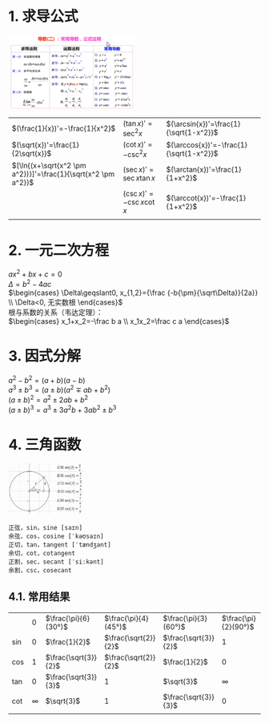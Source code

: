 # 1. 求导公式
<div>
<img src="./res/secondary-review-1.png" width="50%" />
</div>

|  |  |  |
|--|--|--|
| $(\frac{1}{x})'=-\frac{1}{x^2}$ | $(\tan{x})'=\sec^2{x}$ | $(\arcsin{x})'=\frac{1}{\sqrt{1-x^2}}$ |
| $(\sqrt{x})'=\frac{1}{2\sqrt{x}}$ | $(\cot{x})'=-\csc^2{x}$ | $(\arccos{x})'=-\frac{1}{\sqrt{1-x^2}}$ |
| $[\ln{(x+\sqrt{x^2 \pm a^2})}]'=\frac{1}{\sqrt{x^2 \pm a^2}}$ | $(\sec{x})'=\sec{x}\tan{x}$ | $(\arctan{x})'=\frac{1}{1+x^2}$ |
|  | $(\csc{x})'=-\csc{x}\cot{x}$ | $(\arccot{x})'=-\frac{1}{1+x^2}$ |
|  |  |  |
# 2. 一元二次方程
$ax^2+bx+c=0$  
$\Delta=b^2-4ac$  
$\begin{cases}
\Delta\geqslant0, x_{1,2}={\frac {-b{\pm}{\sqrt\Delta}}{2a}}   \\
   \Delta<0, 无实数根
\end{cases}$  
根与系数的关系（韦达定理）：  
$\begin{cases}
x_1+x_2=-\frac b a  \\
x_1x_2=\frac c a  
\end{cases}$
# 3. 因式分解
$a^2-b^2=(a+b)(a-b)$  
$a^3\pm b^3=(a\pm b)(a^2\mp ab+b^2)$  
$(a\pm b)^2=a^2\pm 2ab+b^2$  
$(a\pm b)^3=a^3\pm 3a^2b+3ab^2\pm b^3$  
# 4. 三角函数
<div>
<img src="./res/secondary-review-2.png" width="30%" />
</div>

```
正弦，sin，sine [saɪn]
余弦，cos，cosine [ˈkəʊsaɪn]
正切，tan，tangent [ˈtændʒənt]
余切，cot，cotangent
正割，sec，secant [ˈsiːkənt]
余割，csc，cosecant
```
## 4.1. 常用结果
|  |  |  |  |  |  |
|--|--|--|--|--|--|
|  | $0$ | $\frac{\pi}{6}(30°)$ | $\frac{\pi}{4}(45°)$ | $\frac{\pi}{3}(60°)$ | $\frac{\pi}{2}(90°)$ |
| $\sin$  | $0$ | $\frac{1}{2}$ | $\frac{\sqrt{2}}{2}$ | $\frac{\sqrt{3}}{2}$ | $1$ |
| $\cos$  | $1$ | $\frac{\sqrt{3}}{2}$ | $\frac{\sqrt{2}}{2}$ | $\frac{1}{2}$ | $0$ |
| $\tan$  | $0$ | $\frac{\sqrt{3}}{3}$ | $1$ | $\sqrt{3}$ | $\infty$ |
| $\cot$  | $\infty$ | $\sqrt{3}$ | $1$ | $\frac{\sqrt{3}}{3}$ | $0$ |
|  |  |  |  |  |  |